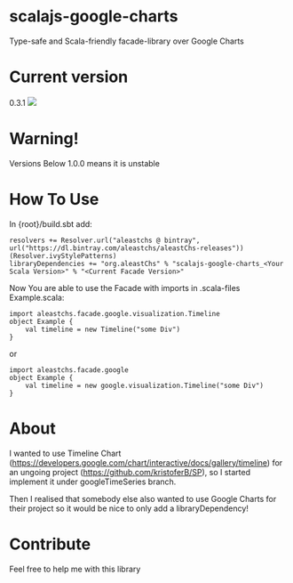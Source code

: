 # scalajs-google-charts
Type-safe and Scala-friendly facade-library over Google Charts

# Current version
0.3.1
<a href='https://bintray.com/aleastchs/aleastChs-releases/scalajs-google-charts/0.3.0/link'><img src='https://api.bintray.com/packages/aleastchs/aleastChs-releases/scalajs-google-charts/images/download.svg?version=0.3.0'></a>

# Warning!
Versions Below 1.0.0 means it is unstable

# How To Use
In {root}/build.sbt add:
```
resolvers += Resolver.url("aleastchs @ bintray", url("https://dl.bintray.com/aleastchs/aleastChs-releases"))(Resolver.ivyStylePatterns)
libraryDependencies += "org.aleastChs" % "scalajs-google-charts_<Your Scala Version>" % "<Current Facade Version>"
```

Now You are able to use the Facade with imports in .scala-files
Example.scala:
```
import aleastchs.facade.google.visualization.Timeline
object Example {
    val timeline = new Timeline("some Div")
}
```

or

```
import aleastchs.facade.google
object Example {
    val timeline = new google.visualization.Timeline("some Div")
}
```

# About 
I wanted to use Timeline Chart (https://developers.google.com/chart/interactive/docs/gallery/timeline) 
for an ungoing project (https://github.com/kristoferB/SP), 
so I started implement it under googleTimeSeries branch.

Then I realised that somebody else also wanted to use Google Charts 
for their project so it would be nice to only add a libraryDependency!

# Contribute
Feel free to help me with this library
